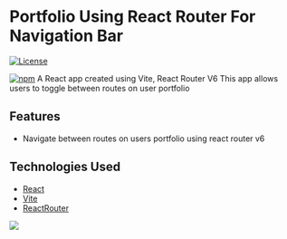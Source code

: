 # Portfolio Using React Router For Navigation Bar 


[![License](https://img.shields.io/badge/License-MIT-blue.svg)](https://github.com/git/git-scm.com/blob/main/MIT-LICENSE.txt)

[![npm](https://img.shields.io/badge/npm)](https://www.npmjs.com/package/react-router-dom)
A React app created using Vite, React Router V6 
This app allows users to toggle between routes on user portfolio
## Features

- Navigate between routes on users portfolio using react router v6
  

## Technologies Used

- [React](https://reactjs.org/)
- [Vite](https://vitejs.dev/)
- [ReactRouter](https://reactrouter.com/en/main/)


[![](https://user-images.githubusercontent.com/64159001/233793721-a3b4fd57-ebc2-4e99-befe-b3a016d6f560.png)](https://kpu8nz-5173.csb.app/)


